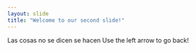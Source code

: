 ```yaml
---
layout: slide
title: "Welcome to our second slide!"
---
```

Las cosas no se dicen se hacen
Use the left arrow to go back!
